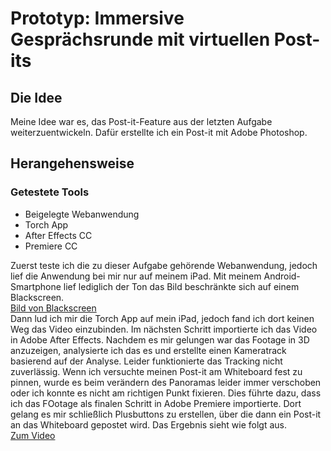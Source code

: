 # Prototyp: Immersive Gesprächsrunde mit virtuellen Post-its
## Die Idee
Meine Idee war es, das Post-it-Feature aus der letzten Aufgabe weiterzuentwickeln. Dafür erstellte ich ein Post-it mit Adobe Photoshop.
## Herangehensweise
### Getestete Tools
- Beigelegte Webanwendung
- Torch App
- After Effects CC
- Premiere CC

Zuerst teste ich die zu dieser Aufgabe gehörende Webanwendung, jedoch lief die Anwendung bei mir nur auf meinem iPad. Mit meinem Android-Smartphone lief lediglich der Ton das Bild beschränkte sich auf einem Blackscreen.<br>
[Bild von Blackscreen](img/black_screen.jpg)<br>
Dann lud ich mir die Torch App auf mein iPad, jedoch fand ich dort keinen Weg das Video einzubinden.
Im nächsten Schritt importierte ich das Video in Adobe After Effects. Nachdem es mir gelungen war das Footage in 3D anzuzeigen, analysierte ich das es und erstellte einen Kameratrack basierend auf der Analyse. Leider funktionierte das Tracking nicht zuverlässig. Wenn ich versuchte meinen Post-it am Whiteboard fest zu pinnen, wurde es beim verändern des Panoramas leider immer verschoben oder ich konnte es nicht am richtigen Punkt fixieren.
Dies führte dazu, dass ich das FOotage als finalen Schritt in Adobe Premiere importierte. Dort gelang es mir schließlich Plusbuttons zu erstellen, über die dann ein Post-it an das Whiteboard gepostet wird.
Das Ergebnis sieht wie folgt aus. <br>
[Zum Video](https://github.com/piratefisherman/IFD-SoSe20/tree/master/exercise_08)
